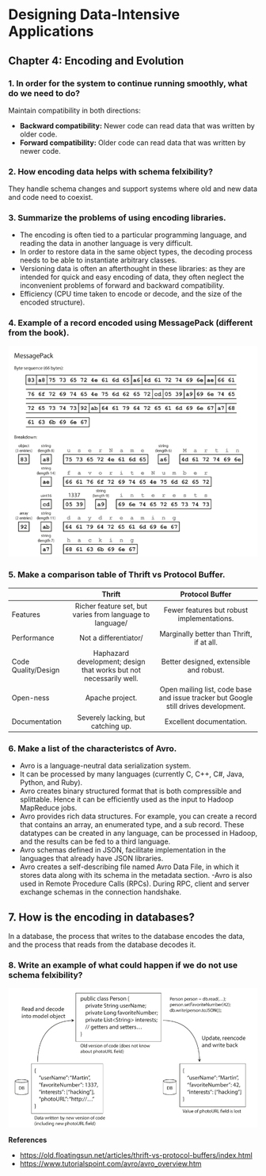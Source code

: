# Designing Data-Intensive Applications
 
## Chapter 4: Encoding and Evolution

### 1. In order for the system to continue running smoothly, what do we need to do?
Maintain compatibility in both directions:
- **Backward compatibility:** Newer code can read data that was written by older code.
- **Forward compatibility:** Older code can read data that was written by newer code.

### 2. How encoding data helps with schema felxibility?
They handle schema changes and support systems where old and new data and code need to coexist. 

### 3. Summarize the problems of using encoding libraries.
- The encoding is often tied to a particular programming language, and reading the data in another language is very difficult. 
- In order to restore data in the same object types, the decoding process needs to be able to instantiate arbitrary classes.
- Versioning data is often an afterthought in these libraries: as they are intended for quick and easy encoding of data, they often neglect the inconvenient problems of forward and backward compatibility.
- Efficiency (CPU time taken to encode or decode, and the size of the encoded structure).

### 4. Example of a record encoded using MessagePack (different from the book).
![example](img/37.png)

### 5. Make a comparison table of Thrift vs Protocol Buffer.
|                     |                               Thrift                               |                                   Protocol Buffer                                   |
|---------------------|:------------------------------------------------------------------:|:-----------------------------------------------------------------------------------:|
| Features            | Richer feature set, but varies from language to language/          | Fewer features but robust implementations.                                          |
| Performance         | Not a differentiator/                                              | Marginally better than Thrift, if at all.                                           |
| Code Quality/Design | Haphazard development; design that works but not necessarily well. | Better designed, extensible and robust.                                             |
| Open-ness           | Apache project.                                                    | Open mailing list, code base and issue tracker but Google still drives development. |
| Documentation       | Severely lacking, but catching up.                                 | Excellent documentation.                                                            |

### 6. Make a list of the characteristcs of Avro.
- Avro is a language-neutral data serialization system.
- It can be processed by many languages (currently C, C++, C#, Java, Python, and Ruby).
- Avro creates binary structured format that is both compressible and splittable. Hence it can be efficiently used as the input to Hadoop MapReduce jobs.
- Avro provides rich data structures. For example, you can create a record that contains an array, an enumerated type, and a sub record. These datatypes can be created in any language, can be processed in Hadoop, and the results can be fed to a third language.
- Avro schemas defined in JSON, facilitate implementation in the languages that already have JSON libraries.
- Avro creates a self-describing file named Avro Data File, in which it stores data along with its schema in the metadata section.
-Avro is also used in Remote Procedure Calls (RPCs). During RPC, client and server exchange schemas in the connection handshake.

## 7. How is the encoding in databases?
In a database, the process that writes to the database encodes the data, and the process that reads from the database decodes it.

### 8. Write an example of what could happen if we do not use schema felxibility?
![](img/38.png)

**References**
- https://old.floatingsun.net/articles/thrift-vs-protocol-buffers/index.html
- https://www.tutorialspoint.com/avro/avro_overview.htm
